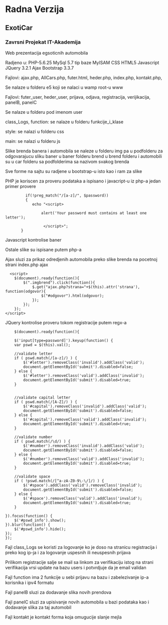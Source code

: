# Radna Verzija

## ExotiCar
### Zavrsni Projekat IT-Akademija

Web prezentacija egsoticnih automobila

Radjeno u:
PHP-5.6.25
MySql 5.7 tip baze MyISAM 
CSS
HTML5
Javascript
JQuery 3.2.1
Ajax
Bootstrap 3.3.7

Fajlovi:
ajax.php,
AllCars.php,
futer.html,
heder.php,
index.php,
kontakt.php,

Se nalaze u folderu e5 koji se nalaci u wamp root-u www

Fajlovi:
futer_user,
heder_user,
prijava,
odjava,
registracija,
verijikacija,
panelB,
panelC

Se nalaze u folderu pod imenom user

class_Logs, 
function:
se nalaze u folderu funkcije_i_klase

style:
se nalazi u folderu css

main:
se nalazi u folderu js

Slike brenda banera i automobila se naleze u folderu img pa u podfolderu za odgovarajucu sliku baner u baner folderu brend u brend folderu i automobili su u car folderu sa podfolderima sa nazivom svakog brenda

Sve forme na sajtu su radjene u bootstrap-u isto kao i ram za slike 

PHP je koriscen za proveru podataka a ispisano i javacript-u iz php-a
jedan primer provere 

             if(!preg_match("/[a-z]/", $password))
             {
                echo "<script>

                    alert('Your password must contains at least one letter');
                    
                     </script>";
           }

Javascript kontrolise baner 

Ostale slike su ispisane putem php-a

Ajax sluzi za prikaz odredjenih automobila preko slike brenda na pocetnoj strani index.php
ajax 

      <script>
        $(document).ready(function(){
            $(".imgbrend").click(function(){
                $.get("ajax.php?strana="+$(this).attr('strana'), function(odgovor){
                    $("#odgovor").html(odgovor);
                });
            });
        });
    </script>

JQuery kontrolise proveru tokom registracije putem regx-a


        $(document).ready(function(){
        
        $('input[type=password]').keyup(function() {
        var pswd = $(this).val();

        //validate letter
        if ( pswd.match(/[a-z]/) ) {
            $('#letter').removeClass('invalid').addClass('valid');
            document.getElementById('submit').disabled=false;
        } else {
            $('#letter').removeClass('valid').addClass('invalid');
            document.getElementById('submit').disabled=true;
        }


        //validate capital letter
        if ( pswd.match(/[A-Z]/) ) {
            $('#capital').removeClass('invalid').addClass('valid');
            document.getElementById('submit').disabled=false;
        } else {
            $('#capital').removeClass('valid').addClass('invalid');
            document.getElementById('submit').disabled=true;
        }

        //validate number
        if ( pswd.match(/\d/) ) {
            $('#number').removeClass('invalid').addClass('valid');
            document.getElementById('submit').disabled=false;
        } else {
            $('#number').removeClass('valid').addClass('invalid');
            document.getElementById('submit').disabled=true;
        }

        //validate space
        if ( !pswd.match(/[^a-zA-Z0-9\-\/]/) ) {
            $('#space').addClass('valid').removeClass('invalid');
            document.getElementById('submit').disabled=false;
        } else {
            $('#space').removeClass('valid').addClass('invalid');
            document.getElementById('submit').disabled=true;
        }

    }).focus(function() {
        $('#pswd_info').show();
    }).blur(function() {
        $('#pswd_info').hide();
    });
    });

Fajl class_Logs se koristi za logovanje ko je doso na stranicu registracija i preko kog ip-ja i za logovanje uspesnih ili neuspesnih prijava

Prilikom registracije salje se mail sa linkom za verifikaciju istog na strani verifikacija vrsi update na bazu users i potvrdjuje da je email validan
 
Fajl function ima 2 funkcije u sebi prijavu na bazu i zabelezivanje ip-a korisnika i ipv4 formatu

Fajl panelB sluzi za dodavanje slika novih prendova

Fajl panelC sluzi za upisivanje novih automobila u bazi podataka kao i dodavanje slika za taj automobil

Fajl kontakt je kontakt forma koja omugucije slanje mejla
